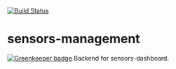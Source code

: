 [![Build Status](https://travis-ci.org/Juraci/sensors-management.svg?branch=master)](https://travis-ci.org/Juraci/sensors-management)

# sensors-management

[![Greenkeeper badge](https://badges.greenkeeper.io/Juraci/sensors-management.svg)](https://greenkeeper.io/)
Backend for sensors-dashboard.
